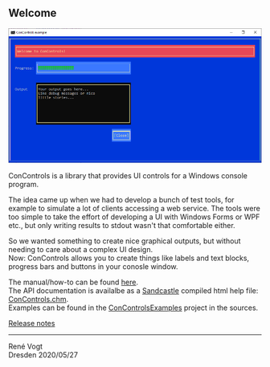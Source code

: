 ## Welcome

![ConControls screenshot](screenshot.png)

ConControls is a library that provides UI controls for a Windows console program.

The idea came up when we had to develop a bunch of test tools, for example to simulate a lot of clients accessing a web service. The tools
were too simple to take the effort of developing a UI with Windows Forms or WPF etc., but only writing results to stdout wasn't that comfortable either.

So we wanted something to create nice graphical outputs, but without needing to care about a complex UI design.  
Now: ConControls allows you to create things like labels and text blocks, progress bars and buttons in your conosle window.

The manual/how-to can be found [here](Manual.md).  
The API documentation is availalbe as a [Sandcastle](https://github.com/EWSoftware/SHFB) compiled html help file: [ConControls.chm](api/ConControls.chm).  
Examples can be found in the [ConControlsExamples](https://github.com/ReneVogt/ConControls/tree/master/Sources/ConControlsExamples) project in the sources.

[Release notes](ReleaseNotes.md)

---
Ren&eacute; Vogt  
Dresden 2020/05/27